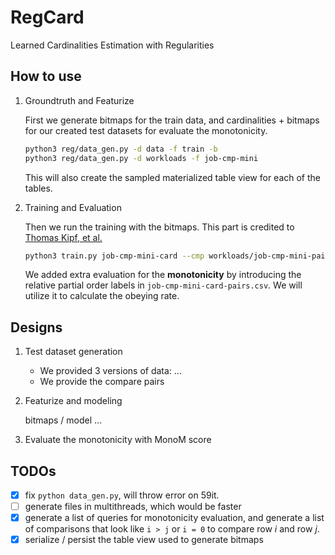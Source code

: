# RegCard
Learned Cardinalities Estimation with Regularities

## How to use

1. Groundtruth and Featurize

    First we generate bitmaps for the train data, and cardinalities + bitmaps for our created test datasets for evaluate the monotonicity.

    ```bash
    python3 reg/data_gen.py -d data -f train -b
    python3 reg/data_gen.py -d workloads -f job-cmp-mini
    ```

    This will also create the sampled materialized table view for each of the tables.

2. Training and Evaluation

    Then we run the training with the bitmaps. This part is credited to [Thomas Kipf, et al.](https://github.com/andreaskipf/learnedcardinalities)

    ```bash
    python3 train.py job-cmp-mini-card --cmp workloads/job-cmp-mini-pairs.csv
    ```

    We added extra evaluation for the **monotonicity** by introducing the relative partial order labels in `job-cmp-mini-card-pairs.csv`. We will utilize it to calculate the obeying rate.

## Designs

1. Test dataset generation

    - We provided 3 versions of data: ...
    - We provide the compare pairs
    
2. Featurize and modeling

    bitmaps / model ...

3. Evaluate the monotonicity with MonoM score


## TODOs

- [x] fix `python data_gen.py`, will throw error on 59it.
- [ ] generate files in multithreads, which would be faster
- [x] generate a list of queries for monotonicity evaluation, and generate a list of comparisons that look like `i > j` or `i = 0` to compare row $i$ and row $j$.
- [x] serialize / persist the table view used to generate bitmaps

